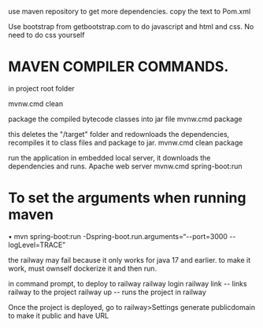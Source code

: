 use maven repository to get more dependencies. copy the text to Pom.xml

Use bootstrap from getbootstrap.com to do javascript and html and css. No need to do css yourself

# MAVEN COMPILER COMMANDS.
in project root folder

mvnw.cmd clean 

package the compiled bytecode classes into jar file
mvnw.cmd package

this deletes the "/target" folder and redownloads the dependencies, recompiles it to class files and package to jar.
mvnw.cmd clean package

run the application in embedded local server, it downloads the dependencies and runs. Apache web server
mvnw.cmd spring-boot:run


# To set the arguments when running maven
• mvn spring-boot:run -Dspring-boot.run.arguments=“--port=3000
<space>--logLevel=TRACE”





the railway may fail because it only works for java 17 and earlier. to make it work, must ownself dockerize it and then run.

in command prompt, to deploy to railway
railway login
railway link       -- links railway to the project
railway up         -- runs the project in railway

Once the project is deployed, go to railway>Settings generate publicdomain to make it public and have URL
